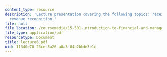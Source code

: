 ```yaml
---
content_type: resource
description: 'Lecture presentation covering the following topics: receivables and
  revenue recognition.'
file: null
file_location: /coursemedia/15-501-introduction-to-financial-and-managerial-accounting-spring-2004/11340e7023ce5a26a0a304a2bbde5e1c_lecture6.pdf
file_type: application/pdf
resourcetype: Document
title: lecture6.pdf
uid: 11340e70-23ce-5a26-a0a3-04a2bbde5e1c
---
```

